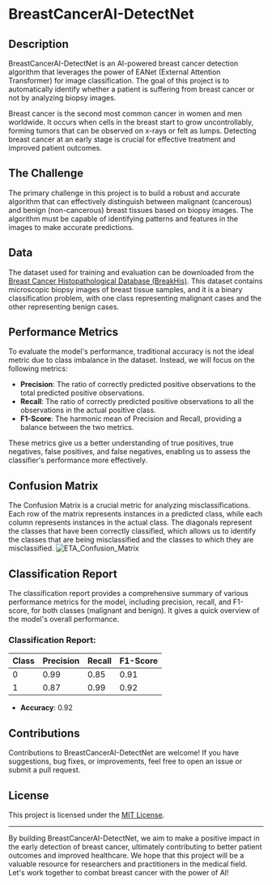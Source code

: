 # BreastCancerAI-DetectNet

## Description
BreastCancerAI-DetectNet is an AI-powered breast cancer detection algorithm that leverages the power of EANet (External Attention Transformer) for image classification. The goal of this project is to automatically identify whether a patient is suffering from breast cancer or not by analyzing biopsy images.

Breast cancer is the second most common cancer in women and men worldwide. It occurs when cells in the breast start to grow uncontrollably, forming tumors that can be observed on x-rays or felt as lumps. Detecting breast cancer at an early stage is crucial for effective treatment and improved patient outcomes.

## The Challenge
The primary challenge in this project is to build a robust and accurate algorithm that can effectively distinguish between malignant (cancerous) and benign (non-cancerous) breast tissues based on biopsy images. The algorithm must be capable of identifying patterns and features in the images to make accurate predictions.

## Data
The dataset used for training and evaluation can be downloaded from the [Breast Cancer Histopathological Database (BreakHis)](https://web.inf.ufpr.br/vri/databases/breast-cancer-histopathological-database-breakhis/). This dataset contains microscopic biopsy images of breast tissue samples, and it is a binary classification problem, with one class representing malignant cases and the other representing benign cases.

## Performance Metrics
To evaluate the model's performance, traditional accuracy is not the ideal metric due to class imbalance in the dataset. Instead, we will focus on the following metrics:

- **Precision**: The ratio of correctly predicted positive observations to the total predicted positive observations.
- **Recall**: The ratio of correctly predicted positive observations to all the observations in the actual positive class.
- **F1-Score**: The harmonic mean of Precision and Recall, providing a balance between the two metrics.

These metrics give us a better understanding of true positives, true negatives, false positives, and false negatives, enabling us to assess the classifier's performance more effectively.

## Confusion Matrix
The Confusion Matrix is a crucial metric for analyzing misclassifications. Each row of the matrix represents instances in a predicted class, while each column represents instances in the actual class. The diagonals represent the classes that have been correctly classified, which allows us to identify the classes that are being misclassified and the classes to which they are misclassified.
![ETA_Confusion_Matrix](https://github.com/MHassaanButt/BreastCancerAI-DetectNet/assets/30599669/6dea4aab-3354-458f-8f13-0f7d82614328)
## Classification Report

The classification report provides a comprehensive summary of various performance metrics for the model, including precision, recall, and F1-score, for both classes (malignant and benign). It gives a quick overview of the model's overall performance.

### Classification Report:
| Class | Precision | Recall | F1-Score |
|-------|-----------|--------|---------|
| 0     | 0.99      | 0.85   | 0.91    |
| 1     | 0.87      | 0.99   | 0.92    |

- **Accuracy**: 0.92


## Contributions
Contributions to BreastCancerAI-DetectNet are welcome! If you have suggestions, bug fixes, or improvements, feel free to open an issue or submit a pull request.

## License
This project is licensed under the [MIT License](LICENSE).

---
By building BreastCancerAI-DetectNet, we aim to make a positive impact in the early detection of breast cancer, ultimately contributing to better patient outcomes and improved healthcare. We hope that this project will be a valuable resource for researchers and practitioners in the medical field. Let's work together to combat breast cancer with the power of AI!
